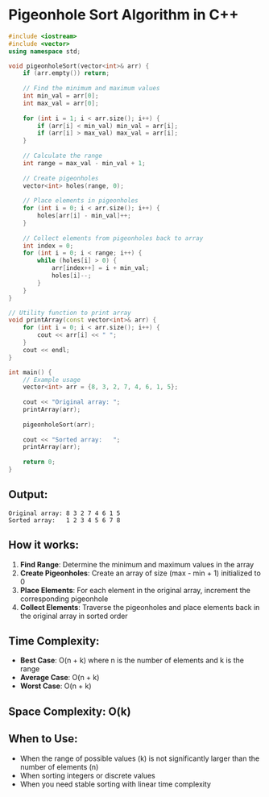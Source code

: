 # Pigeonhole Sort Algorithm in C++

```cpp
#include <iostream>
#include <vector>
using namespace std;

void pigeonholeSort(vector<int>& arr) {
    if (arr.empty()) return;
    
    // Find the minimum and maximum values
    int min_val = arr[0];
    int max_val = arr[0];
    
    for (int i = 1; i < arr.size(); i++) {
        if (arr[i] < min_val) min_val = arr[i];
        if (arr[i] > max_val) max_val = arr[i];
    }
    
    // Calculate the range
    int range = max_val - min_val + 1;
    
    // Create pigeonholes
    vector<int> holes(range, 0);
    
    // Place elements in pigeonholes
    for (int i = 0; i < arr.size(); i++) {
        holes[arr[i] - min_val]++;
    }
    
    // Collect elements from pigeonholes back to array
    int index = 0;
    for (int i = 0; i < range; i++) {
        while (holes[i] > 0) {
            arr[index++] = i + min_val;
            holes[i]--;
        }
    }
}

// Utility function to print array
void printArray(const vector<int>& arr) {
    for (int i = 0; i < arr.size(); i++) {
        cout << arr[i] << " ";
    }
    cout << endl;
}

int main() {
    // Example usage
    vector<int> arr = {8, 3, 2, 7, 4, 6, 1, 5};
    
    cout << "Original array: ";
    printArray(arr);
    
    pigeonholeSort(arr);
    
    cout << "Sorted array:   ";
    printArray(arr);
    
    return 0;
}
```

## Output:
```
Original array: 8 3 2 7 4 6 1 5 
Sorted array:   1 2 3 4 5 6 7 8 
```

## How it works:

1. **Find Range**: Determine the minimum and maximum values in the array
2. **Create Pigeonholes**: Create an array of size (max - min + 1) initialized to 0
3. **Place Elements**: For each element in the original array, increment the corresponding pigeonhole
4. **Collect Elements**: Traverse the pigeonholes and place elements back in the original array in sorted order

## Time Complexity:
- **Best Case**: O(n + k) where n is the number of elements and k is the range
- **Average Case**: O(n + k)
- **Worst Case**: O(n + k)

## Space Complexity: O(k)

## When to Use:
- When the range of possible values (k) is not significantly larger than the number of elements (n)
- When sorting integers or discrete values
- When you need stable sorting with linear time complexity

